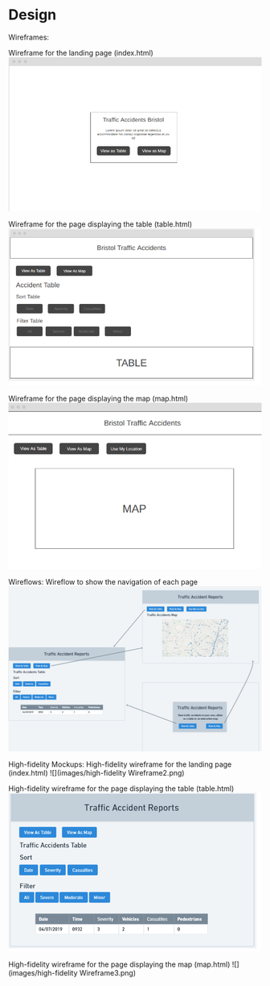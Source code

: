# Design

Wireframes:

Wireframe for the landing page (index.html)
![](images/Wireframe1.png)

Wireframe for the page displaying the table (table.html)
![](images/Wireframe2.png)

Wireframe for the page displaying the map (map.html)
![](images/Wireframe3.png)

Wireflows:
Wireflow to show the navigation of each page
![](images/Wireflow.png)

High-fidelity Mockups:
High-fidelity wireframe for the landing page (index.html)
![](images/high-fidelity Wireframe2.png)

High-fidelity wireframe for the page displaying the table (table.html)
![](images/high-fidelity-Wireframe1.png)

High-fidelity wireframe for the page displaying the map (map.html)
![](images/high-fidelity Wireframe3.png)
